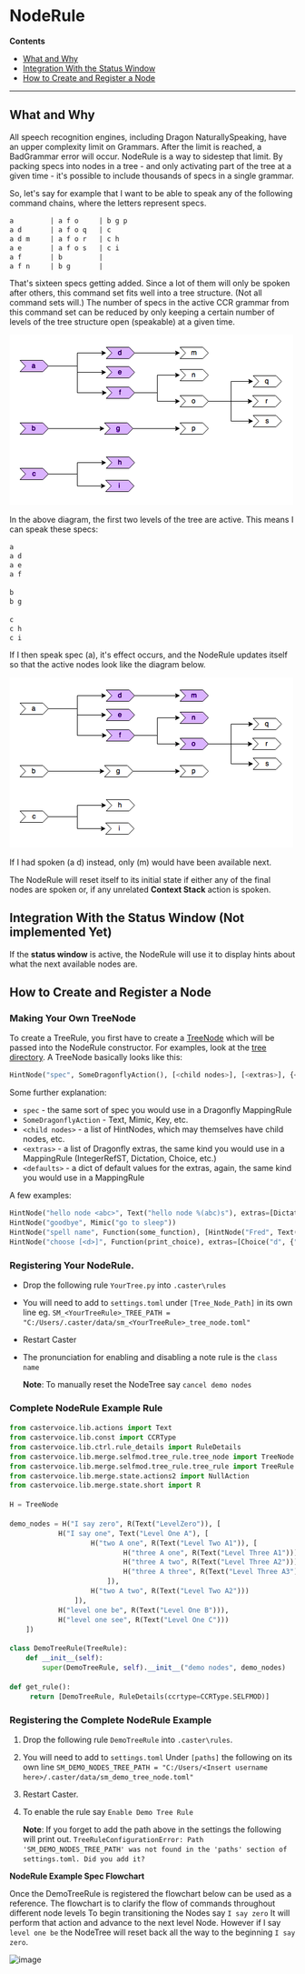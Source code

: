 # NodeRule

**Contents**

- [What and Why](#what-and-why)
- [Integration With the Status Window](#integration-with-the-status-window)
- [How to Create and Register a Node](#how-to-create-and-register-a-node)

---

## What and Why

All speech recognition engines, including Dragon NaturallySpeaking, have an upper complexity limit on Grammars. After the limit is reached, a BadGrammar error will occur. NodeRule is a way to sidestep that limit. By packing specs into nodes in a tree - and only activating part of the tree at a given time - it's possible to include thousands of specs in a single grammar.

So, let's say for example that I want to be able to speak any of the following command chains, where the letters represent specs.

    a         | a f o     | b g p
    a d       | a f o q   | c
    a d m     | a f o r   | c h
    a e       | a f o s   | c i
    a f       | b         |
    a f n     | b g       |

That's sixteen specs getting added. Since a lot of them will only be spoken after others, this command set fits well into a tree structure. (Not all command sets will.) The number of specs in the active CCR grammar from this command set can be reduced by only keeping a certain number of levels of the tree structure open (speakable) at a given time.

<img src="https://raw.githubusercontent.com/dictation-toolbox/Caster/master/docs/img/noderule1.png">

In the above diagram, the first two levels of the tree are active. This means I can speak these specs:

    a
    a d
    a e
    a f
    
    b
    b g
    
    c
    c h
    c i

If I then speak spec (a), it's effect occurs, and the NodeRule updates itself so that the active nodes look like the diagram below.

<img src="https://raw.githubusercontent.com/dictation-toolbox/Caster/master/docs/img/noderule2.png">

If I had spoken (a d) instead, only (m) would have been available next.

The NodeRule will reset itself to its initial state if either any of the final nodes are spoken or, if any unrelated **Context Stack** action is spoken.

## Integration With the Status Window (Not implemented Yet)

If the **status window** is active, the NodeRule will use it to display hints about what the next available nodes are.

## How to Create and Register a Node

### Making Your Own TreeNode

To create a TreeRule, you first have to create a [TreeNode](https://github.com/dictation-toolbox/Caster/blob/master/castervoice/lib/merge/selfmod/tree_rule/tree_node.py) which will be passed into the NodeRule constructor. For examples, look at the [tree directory](https://github.com/dictation-toolbox/Caster/tree/master/castervoice/lib/merge/selfmod/tree_rule/trees). A TreeNode basically looks like this:

```python
HintNode("spec", SomeDragonflyAction(), [<child nodes>], [<extras>], {<defaults>})
```

Some further explanation:

- `spec` - the same sort of spec you would use in a Dragonfly MappingRule
- `SomeDragonflyAction` - Text, Mimic, Key, etc.
- `<child nodes>` - a list of HintNodes, which may themselves have child nodes, etc.
- `<extras>` - a list of Dragonfly extras, the same kind you would use in a MappingRule (IntegerRefST, Dictation, Choice, etc.)
- `<defaults>` - a dict of default values for the extras, again, the same kind you would use in a MappingRule

A few examples:

```python
HintNode("hello node <abc>", Text("hello node %(abc)s"), extras=[Dictation("abc")])
HintNode("goodbye", Mimic("go to sleep"))
HintNode("spell name", Function(some_function), [HintNode("Fred", Text("Fred")), HintNode("Sally", Text("Sally"))])
HintNode("choose [<d>]", Function(print_choice), extras=[Choice("d", {"one":1, "two":})], defaults={"d":1})
```

### Registering Your NodeRule.

- Drop the following rule `YourTree.py` into `.caster\rules`

- You will need to add to `settings.toml` under `[Tree_Node_Path]` in its own line eg. `SM_<YourTreeRule>_TREE_PATH = "C:/Users/.caster/data/sm_<YourTreeRule>_tree_node.toml"`

- Restart Caster

- The pronunciation for enabling and disabling a note rule is the `class name` 

  **Note**: To manually reset the NodeTree say `cancel demo nodes`

### Complete NodeRule Example Rule

```python
from castervoice.lib.actions import Text
from castervoice.lib.const import CCRType
from castervoice.lib.ctrl.rule_details import RuleDetails
from castervoice.lib.merge.selfmod.tree_rule.tree_node import TreeNode
from castervoice.lib.merge.selfmod.tree_rule.tree_rule import TreeRule
from castervoice.lib.merge.state.actions2 import NullAction
from castervoice.lib.merge.state.short import R

H = TreeNode

demo_nodes = H("I say zero", R(Text("LevelZero")), [
            H("I say one", Text("Level One A"), [
                    H("two A one", R(Text("Level Two A1")), [
                            H("three A one", R(Text("Level Three A1"))),
                            H("three A two", R(Text("Level Three A2"))),
                            H("three A three", R(Text("Level Three A3")))
                        ]),
                    H("two A two", R(Text("Level Two A2")))
                ]),
            H("level one be", R(Text("Level One B"))),
            H("level one see", R(Text("Level One C")))
    ])

class DemoTreeRule(TreeRule):
    def __init__(self):
        super(DemoTreeRule, self).__init__("demo nodes", demo_nodes)

def get_rule():
     return [DemoTreeRule, RuleDetails(ccrtype=CCRType.SELFMOD)]
```

### Registering the Complete NodeRule Example

1. Drop the following rule `DemoTreeRule` into `.caster\rules`.

2. You will need to add to `settings.toml` Under `[paths]`  the following on its own line `SM_DEMO_NODES_TREE_PATH = "C:/Users/<Insert username here>/.caster/data/sm_demo_tree_node.toml"` 

3. Restart Caster.

4. To enable the rule say `Enable Demo Tree Rule`

   **Note**: If you forget to add the path above in the settings the following will print out.
   `TreeRuleConfigurationError: Path 'SM_DEMO_NODES_TREE_PATH' was not found in the 'paths' section of settings.toml. Did you add it?`

**NodeRule Example Spec Flowchart**

Once the DemoTreeRule is registered the flowchart below can be used as a reference. The flowchart is to clarify the flow of commands throughout different node levels  To begin transitioning the Nodes say `I say zero` It will perform that action and advance to the next level Node. However if I say `level one be` the NodeTree will reset back all the way to the beginning `I say zero`.

![image](https://user-images.githubusercontent.com/24551569/70587921-eafe5b00-1b90-11ea-8e17-16db4036bf73.png)
